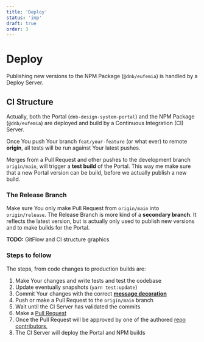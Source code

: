 ```yaml
---
title: 'Deploy'
status: 'imp'
draft: true
order: 3
---
```


# Deploy

Publishing new versions to the NPM Package (`@dnb/eufemia`) is handled by a Deploy Server.

## CI Structure

Actually, both the Portal (`dnb-design-system-portal`) and the NPM Package (`@dnb/eufemia`) are deployed and build by a Continuous Integration (CI) Server.

Once You push Your branch `feat/your-feature` (or what ever) to remote **origin**, all tests will be run against Your latest pushes.

Merges from a Pull Request and other pushes to the development branch `origin/main`, will trigger a **test build** of the Portal. This way me make sure that a new Portal version can be build, before we actually publish a new build.

### The Release Branch

Make sure You only make Pull Request from `origin/main` into `origin/release`.
The Release Branch is more kind of a **secondary branch**. It reflects the latest version, but is actually only used to publish new versions and to make builds for the Portal.

**TODO:** GitFlow and CI structure graphics

### Steps to follow

The steps, from code changes to production builds are:

1. Make Your changes and write tests and test the codebase
1. Update eventually snapshots (`yarn test:update`)
1. Commit Your changes with the correct **[message decoration](/uilib/development/commit)**
1. Push or make a Pull Request to the `origin/main` branch
1. Wait until the CI Server has validated the commits
1. Make a [Pull Request](https://github.com/dnbexperience/eufemia/compare/release...main?expand=1)
1. Once the Pull Request will be approved by one of the authored [repo contributors](https://github.com/dnbexperience/eufemia/graphs/contributors),
1. The CI Server will deploy the Portal and NPM builds

